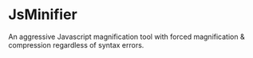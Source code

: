 # JsMinifier
An aggressive Javascript magnification tool with forced magnification &amp; compression regardless of syntax errors.
